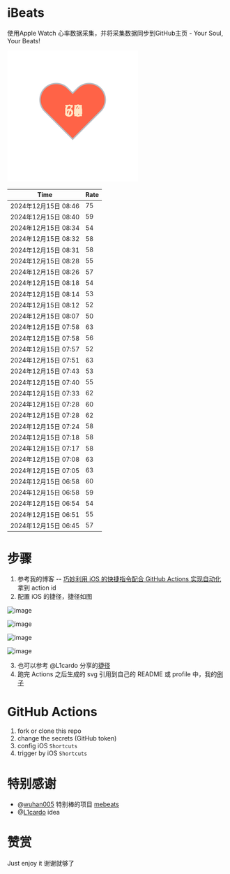 # iBeats
使用Apple Watch 心率数据采集，并将采集数据同步到GitHub主页 - Your Soul, Your Beats!

![](./files/heart.svg)

<!--START_SECTION:my_heart_rate-->
| Time | Rate | 
 | ---- | ---- | 
| 2024年12月15日 08:46 | 75 |
| 2024年12月15日 08:40 | 59 |
| 2024年12月15日 08:34 | 54 |
| 2024年12月15日 08:32 | 58 |
| 2024年12月15日 08:31 | 58 |
| 2024年12月15日 08:28 | 55 |
| 2024年12月15日 08:26 | 57 |
| 2024年12月15日 08:18 | 54 |
| 2024年12月15日 08:14 | 53 |
| 2024年12月15日 08:12 | 52 |
| 2024年12月15日 08:07 | 50 |
| 2024年12月15日 07:58 | 63 |
| 2024年12月15日 07:58 | 56 |
| 2024年12月15日 07:57 | 52 |
| 2024年12月15日 07:51 | 63 |
| 2024年12月15日 07:43 | 53 |
| 2024年12月15日 07:40 | 55 |
| 2024年12月15日 07:33 | 62 |
| 2024年12月15日 07:28 | 60 |
| 2024年12月15日 07:28 | 62 |
| 2024年12月15日 07:24 | 58 |
| 2024年12月15日 07:18 | 58 |
| 2024年12月15日 07:17 | 58 |
| 2024年12月15日 07:08 | 63 |
| 2024年12月15日 07:05 | 63 |
| 2024年12月15日 06:58 | 60 |
| 2024年12月15日 06:58 | 59 |
| 2024年12月15日 06:54 | 54 |
| 2024年12月15日 06:51 | 55 |
| 2024年12月15日 06:45 | 57 |

<!--END_SECTION:my_heart_rate-->

# 步骤
1. 参考我的博客 -- [巧妙利用 iOS 的快捷指令配合 GitHub Actions 实现自动化](https://github.com/yihong0618/gitblog/issues/198) 拿到 action id
2. 配置 iOS 的捷径，捷径如图

![image](https://user-images.githubusercontent.com/15976103/122154218-0db0b480-ce97-11eb-93bb-5aec07c558dc.png)

![image](https://user-images.githubusercontent.com/15976103/122154236-186b4980-ce97-11eb-8e4b-70551a0391ae.png)

![image](https://user-images.githubusercontent.com/15976103/122154268-2d47dd00-ce97-11eb-902e-3acf292265a9.png)

![image](https://user-images.githubusercontent.com/15976103/122174055-fa144680-ceb4-11eb-9be2-3eb83cd516f7.png)

3. 也可以参考 @L1cardo 分享的[捷径](https://www.icloud.com/shortcuts/6ab6047b459c41ad822ad6b94b1c03d4)
4. 跑完 Actions 之后生成的 svg 引用到自己的 README 或 profile 中，我的[例子](https://github.com/yihong0618) 

# GitHub Actions

1. fork or clone this repo
2. change the secrets (GitHub token)
3. config iOS `Shortcuts` 
4. trigger by iOS `Shortcuts`

# 特别感谢
- @[wuhan005](https://github.com/wuhan005) 特别棒的项目 [mebeats](https://github.com/wuhan005/mebeats)
- @[L1cardo](https://github.com/L1cardo) idea

# 赞赏
Just enjoy it
谢谢就够了
